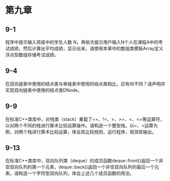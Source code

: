 # 第九章

## 9-1

程序中提示输入班级中的学生人数 N，再依次提示用户输入N个人在课程A中的考试成绩，然后计算出平均成绩，显示出来。请使用本章中的数组类模板Array定义浮点型数组存储考试成绩。

## 9-4

在双向链表中使用的结点类与单链表中使用的结点类相比，应有何不同？请声明并实现双向链表中使用的结点类DNode。

## 9-9

在标准C++类库中，对栈类（stack）重载了==、!=、>、>=、<、<=等运算符，以对两个不同的栈进行算术比较运算操作。请构造一个整型栈，以=、<运算为例，对两个栈进行算术比较运算，体会其比较规则，运行程序，观测其输出。

## 9-13

在标准C++类库中，双向队列类（deque）的成员函数deque::front()返回一个非空双向队列的第一个元素，deque::back()返回一个非空双向队列的最后一个元素。请构造一个字符型双向队列，体会上述几个成员函数的用法。

